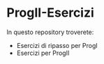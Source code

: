 # ProgII-Esercizi
In questo repository troverete:
- Esercizi di ripasso per ProgI
- Esercizi per ProgII